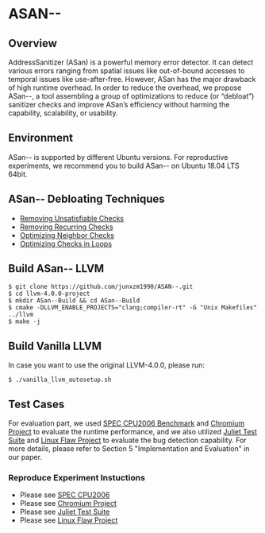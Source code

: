 # ASAN--

## Overview
AddressSanitizer (ASan) is a powerful memory error detector. It can detect various errors ranging from spatial issues like out-of-bound accesses to temporal issues like use-after-free. However, ASan has the major drawback of high runtime overhead. In order to reduce the overhead, we propose ASan--, a tool assembling a group of optimizations to reduce (or “debloat”) sanitizer checks and improve ASan’s efficiency without harming the capability, scalability, or usability.

## Environment
ASan-- is supported by different Ubuntu versions. For reproductive experiments, we recommend you to build ASan-- on Ubuntu 18.04 LTS 64bit.

## ASan-- Debloating Techniques
- [Removing Unsatisfiable Checks](https://github.com/junxzm1990/ASAN--/blob/e96d4aa82072546e8f2016cf83beba88af4995ea/llvm-4.0.0-project/llvm/lib/Transforms/Instrumentation/AddressSanitizer.cpp#L1385)
- [Removing Recurring Checks](https://github.com/junxzm1990/ASAN--/blob/e96d4aa82072546e8f2016cf83beba88af4995ea/llvm-4.0.0-project/llvm/lib/Transforms/Instrumentation/AddressSanitizer.cpp#L3212)
- [Optimizing Neighbor Checks](https://github.com/junxzm1990/ASAN--/blob/e96d4aa82072546e8f2016cf83beba88af4995ea/llvm-4.0.0-project/llvm/lib/Transforms/Instrumentation/AddressSanitizer.cpp#L3217)
- [Optimizing Checks in Loops](https://github.com/junxzm1990/ASAN--/blob/e96d4aa82072546e8f2016cf83beba88af4995ea/llvm-4.0.0-project/llvm/lib/Transforms/Instrumentation/AddressSanitizer.cpp#L3219)

## Build ASan-- LLVM
```
$ git clone https://github.com/junxzm1990/ASAN--.git
$ cd llvm-4.0.0-project
$ mkdir ASan--Build && cd ASan--Build
$ cmake -DLLVM_ENABLE_PROJECTS="clang;compiler-rt" -G "Unix Makefiles" ../llvm
$ make -j
```

## Build Vanilla LLVM
In case you want to use the original LLVM-4.0.0, please run:
```
$ ./vanilla_llvm_autosetup.sh
```

## Test Cases
For evaluation part, we used [SPEC CPU2006 Benchmark](https://www.spec.org/cpu2006/) and [Chromium Project](https://www.chromium.org/Home) to evaluate the runtime performance, and we also utilized [Juliet Test Suite](https://samate.nist.gov/SRD/testsuite.php) and [Linux Flaw Project](https://github.com/mudongliang/LinuxFlaw) to evaluate the bug detection capability. 
For more details, please refer to Section 5 "Implementation and Evaluation" in our paper. 

### Reproduce Experiment Instuctions
- Please see [SPEC CPU2006](https://github.com/junxzm1990/ASAN--/tree/master/testcases/spec)
- Please see [Chromium Project](https://github.com/junxzm1990/ASAN--/tree/master/testcases/chromium)
- Please see [Juliet Test Suite](https://github.com/junxzm1990/ASAN--/tree/master/testcases/juliet_test_suite)
- Please see [Linux Flaw Project](https://github.com/junxzm1990/ASAN--/tree/master/testcases/linux_flaw_project)

